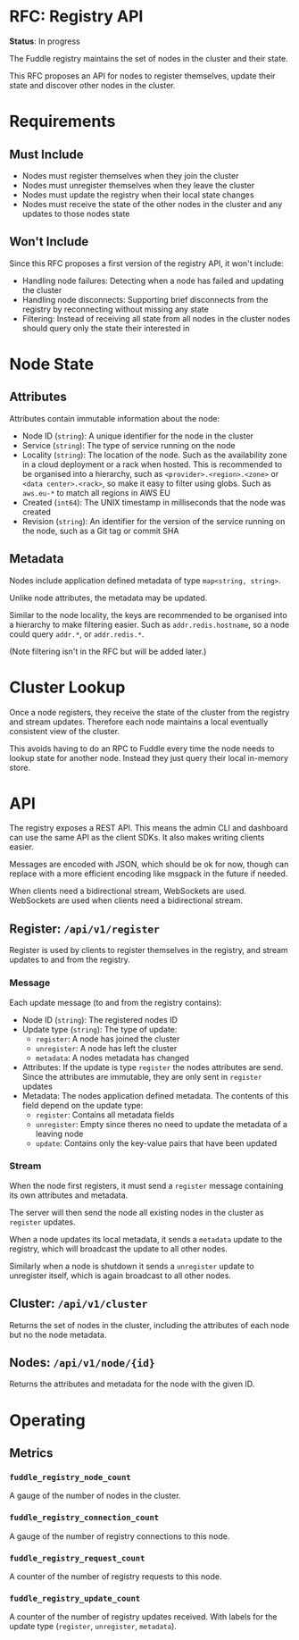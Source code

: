 # RFC: Registry API

**Status**: In progress

The Fuddle registry maintains the set of nodes in the cluster and their state.

This RFC proposes an API for nodes to register themselves, update their state
and discover other nodes in the cluster.

# Requirements

## Must Include
* Nodes must register themselves when they join the cluster
* Nodes must unregister themselves when they leave the cluster
* Nodes must update the registry when their local state changes
* Nodes must receive the state of the other nodes in the cluster and
any updates to those nodes state

## Won't Include
Since this RFC proposes a first version of the registry API, it won't include:
* Handling node failures: Detecting when a node has failed and updating the
cluster
* Handling node disconnects: Supporting brief disconnects from the registry
by reconnecting without missing any state
* Filtering: Instead of receiving all state from all nodes in the cluster nodes
should query only the state their interested in

# Node State

## Attributes
Attributes contain immutable information about the node:
* Node ID (`string`): A unique identifier for the node in the cluster
* Service (`string`): The type of service running on the node
* Locality (`string`): The location of the node. Such as the availability zone
in a cloud deployment or a rack when hosted. This is recommended to be organised
into a hierarchy, such as `<provider>.<region>.<zone>` or
`<data center>.<rack>`, so make it easy to filter using globs. Such as
`aws.eu-*` to match all regions in AWS EU
* Created (`int64`): The UNIX timestamp in milliseconds that the node was
created
* Revision (`string`): An identifier for the version of the service running on
the node, such as a Git tag or commit SHA

## Metadata
Nodes include application defined metadata of type `map<string, string>`.

Unlike node attributes, the metadata may be updated.

Similar to the node locality, the keys are recommended to be organised into
a hierarchy to make filtering easier. Such as `addr.redis.hostname`, so a node
could query `addr.*`, or `addr.redis.*`.

(Note filtering isn't in the RFC but will be added later.)

# Cluster Lookup
Once a node registers, they receive the state of the cluster from the registry
and stream updates. Therefore each node maintains a local eventually consistent
view of the cluster.

This avoids having to do an RPC to Fuddle every time the node needs to lookup
state for another node. Instead they just query their local in-memory store.

# API
The registry exposes a REST API. This means the admin CLI and dashboard can
use the same API as the client SDKs. It also makes writing clients easier.

Messages are encoded with JSON, which should be ok for now, though can replace
with a more efficient encoding like msgpack in the future if needed.

When clients need a bidirectional stream, WebSockets are used.
WebSockets are used when clients need a bidirectional stream.

## Register: `/api/v1/register`
Register is used by clients to register themselves in the registry, and
stream updates to and from the registry.

### Message
Each update message (to and from the registry contains):
* Node ID (`string`): The registered nodes ID
* Update type (`string`): The type of update:
	* `register`: A node has joined the cluster
	* `unregister`: A node has left the cluster
	* `metadata`: A nodes metadata has changed
* Attributes: If the update is type `register` the nodes attributes are send. Since
the attributes are immutable, they are only sent in `register` updates
* Metadata: The nodes application defined metadata. The contents of this field
depend on the update type:
	* `register`: Contains all metadata fields
	* `unregister`: Empty since theres no need to update the metadata of a leaving
node
	* `update`: Contains only the key-value pairs that have been updated

### Stream
When the node first registers, it must send a `register` message containing its
own attributes and metadata.

The server will then send the node all existing nodes in the cluster as
`register` updates.

When a node updates its local metadata, it sends a `metadata` update to the
registry, which will broadcast the update to all other nodes.

Similarly when a node is shutdown it sends a `unregister` update to unregister
itself, which is again broadcast to all other nodes.

## Cluster: `/api/v1/cluster`
Returns the set of nodes in the cluster, including the attributes of each
node but no the node metadata.

## Nodes: `/api/v1/node/{id}`
Returns the attributes and metadata for the node with the given ID.

# Operating

## Metrics

### `fuddle_registry_node_count`
A gauge of the number of nodes in the cluster.

### `fuddle_registry_connection_count`
A gauge of the number of registry connections to this node.

### `fuddle_registry_request_count`
A counter of the number of registry requests to this node.

### `fuddle_registry_update_count`
A counter of the number of registry updates received. With labels for the
update type (`register`, `unregister`, `metadata`).

